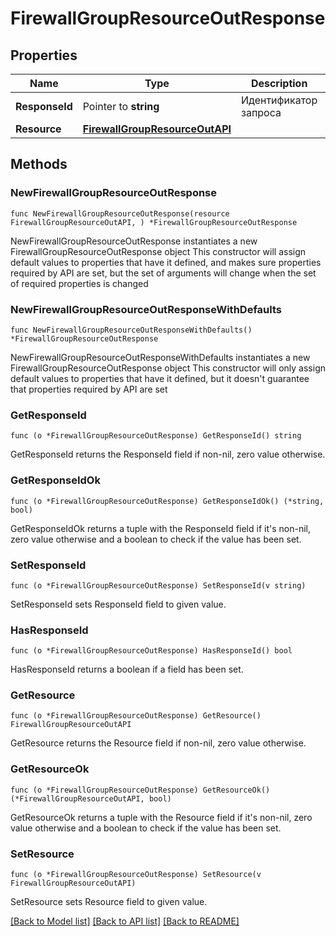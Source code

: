 # FirewallGroupResourceOutResponse

## Properties

Name | Type | Description | Notes
------------ | ------------- | ------------- | -------------
**ResponseId** | Pointer to **string** | Идентификатор запроса | [optional] 
**Resource** | [**FirewallGroupResourceOutAPI**](FirewallGroupResourceOutAPI.md) |  | 

## Methods

### NewFirewallGroupResourceOutResponse

`func NewFirewallGroupResourceOutResponse(resource FirewallGroupResourceOutAPI, ) *FirewallGroupResourceOutResponse`

NewFirewallGroupResourceOutResponse instantiates a new FirewallGroupResourceOutResponse object
This constructor will assign default values to properties that have it defined,
and makes sure properties required by API are set, but the set of arguments
will change when the set of required properties is changed

### NewFirewallGroupResourceOutResponseWithDefaults

`func NewFirewallGroupResourceOutResponseWithDefaults() *FirewallGroupResourceOutResponse`

NewFirewallGroupResourceOutResponseWithDefaults instantiates a new FirewallGroupResourceOutResponse object
This constructor will only assign default values to properties that have it defined,
but it doesn't guarantee that properties required by API are set

### GetResponseId

`func (o *FirewallGroupResourceOutResponse) GetResponseId() string`

GetResponseId returns the ResponseId field if non-nil, zero value otherwise.

### GetResponseIdOk

`func (o *FirewallGroupResourceOutResponse) GetResponseIdOk() (*string, bool)`

GetResponseIdOk returns a tuple with the ResponseId field if it's non-nil, zero value otherwise
and a boolean to check if the value has been set.

### SetResponseId

`func (o *FirewallGroupResourceOutResponse) SetResponseId(v string)`

SetResponseId sets ResponseId field to given value.

### HasResponseId

`func (o *FirewallGroupResourceOutResponse) HasResponseId() bool`

HasResponseId returns a boolean if a field has been set.

### GetResource

`func (o *FirewallGroupResourceOutResponse) GetResource() FirewallGroupResourceOutAPI`

GetResource returns the Resource field if non-nil, zero value otherwise.

### GetResourceOk

`func (o *FirewallGroupResourceOutResponse) GetResourceOk() (*FirewallGroupResourceOutAPI, bool)`

GetResourceOk returns a tuple with the Resource field if it's non-nil, zero value otherwise
and a boolean to check if the value has been set.

### SetResource

`func (o *FirewallGroupResourceOutResponse) SetResource(v FirewallGroupResourceOutAPI)`

SetResource sets Resource field to given value.



[[Back to Model list]](../README.md#documentation-for-models) [[Back to API list]](../README.md#documentation-for-api-endpoints) [[Back to README]](../README.md)


